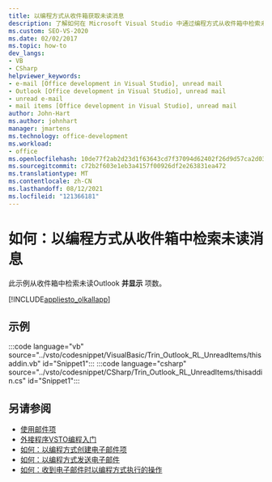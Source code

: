 ```yaml
---
title: 以编程方式从收件箱获取未读消息
description: 了解如何在 Microsoft Visual Studio 中通过编程方式从收件箱中检索未读Outlook。
ms.custom: SEO-VS-2020
ms.date: 02/02/2017
ms.topic: how-to
dev_langs:
- VB
- CSharp
helpviewer_keywords:
- e-mail [Office development in Visual Studio], unread mail
- Outlook [Office development in Visual Studio], unread mail
- unread e-mail
- mail items [Office development in Visual Studio], unread mail
author: John-Hart
ms.author: johnhart
manager: jmartens
ms.technology: office-development
ms.workload:
- office
ms.openlocfilehash: 10de77f2ab2d23d1f63643cd7f37094d62402f26d9d57ca2d03df4db844a681f
ms.sourcegitcommit: c72b2f603e1eb3a4157f00926df2e263831ea472
ms.translationtype: MT
ms.contentlocale: zh-CN
ms.lasthandoff: 08/12/2021
ms.locfileid: "121366181"
---
```

# <a name="how-to-programmatically-retrieve-unread-messages-from-the-inbox"></a>如何：以编程方式从收件箱中检索未读消息
  此示例从收件箱中检索未读Outlook **并显示** 项数。

 [!INCLUDE[appliesto_olkallapp](../vsto/includes/appliesto-olkallapp-md.md)]

## <a name="example"></a>示例
 :::code language="vb" source="../vsto/codesnippet/VisualBasic/Trin_Outlook_RL_UnreadItems/thisaddin.vb" id="Snippet1":::
 :::code language="csharp" source="../vsto/codesnippet/CSharp/Trin_Outlook_RL_UnreadItems/thisaddin.cs" id="Snippet1":::

## <a name="see-also"></a>另请参阅
- [使用邮件项](../vsto/working-with-mail-items.md)
- [外接程序VSTO编程入门](../vsto/getting-started-programming-vsto-add-ins.md)
- [如何：以编程方式创建电子邮件项](../vsto/how-to-programmatically-create-an-e-mail-item.md)
- [如何：以编程方式发送电子邮件](../vsto/how-to-programmatically-send-e-mail-programmatically.md)
- [如何：收到电子邮件时以编程方式执行的操作](../vsto/how-to-programmatically-perform-actions-when-an-e-mail-message-is-received.md)
